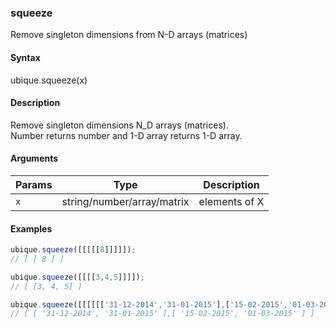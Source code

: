 ### squeeze

Remove singleton dimensions from N-D arrays (matrices)


#### Syntax

ubique.squeeze(x)


#### Description

Remove singleton dimensions N_D arrays (matrices).  
Number returns number and 1-D array returns 1-D array.  



#### Arguments

|Params|Type|Description
|---------|----|-----------
|`x` | string/number/array/matrix | elements of X


#### Examples

```js
ubique.squeeze([[[[[8]]]]]);
// [ [ 8 ] ]

ubique.squeeze([[[[3,4,5]]]]);
// [ [3, 4, 5] ]

ubique.squeeze([[[[[['31-12-2014','31-01-2015'],['15-02-2015','01-03-2015']]]]]]);
// [ [ '31-12-2014', '31-01-2015' ],[ '15-02-2015', '01-03-2015' ] ]
```

